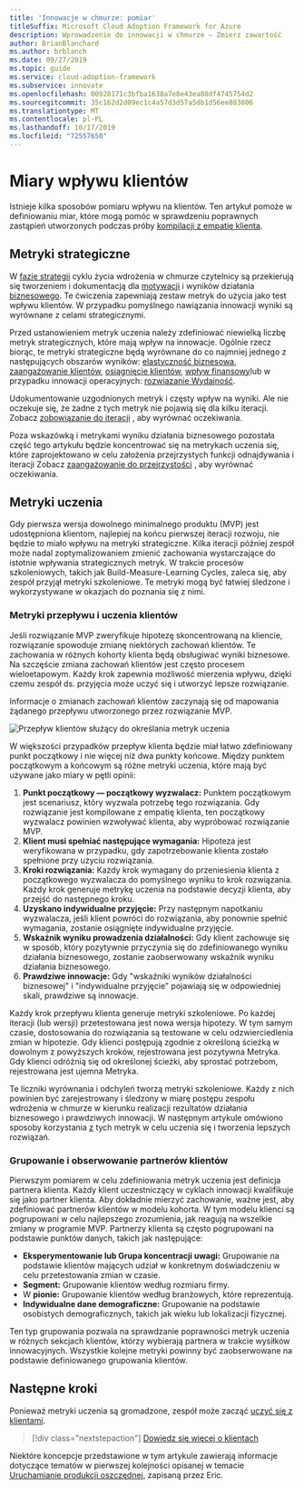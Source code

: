 ```yaml
---
title: 'Innowacje w chmurze: pomiar'
titleSuffix: Microsoft Cloud Adoption Framework for Azure
description: Wprowadzenie do innowacji w chmurze — Zmierz zawartość
author: BrianBlanchard
ms.author: brblanch
ms.date: 09/27/2019
ms.topic: guide
ms.service: cloud-adoption-framework
ms.subservice: innovate
ms.openlocfilehash: 00928171c3bfba1638a7e8e43ea08df4745754d2
ms.sourcegitcommit: 35c162d2d09ec1c4a57d3d57a5db1d56ee883806
ms.translationtype: MT
ms.contentlocale: pl-PL
ms.lasthandoff: 10/17/2019
ms.locfileid: "72557650"
---
```

# <a name="measure-for-customer-impact"></a>Miary wpływu klientów

Istnieje kilka sposobów pomiaru wpływu na klientów. Ten artykuł pomoże w definiowaniu miar, które mogą pomóc w sprawdzeniu poprawnych zastąpień utworzonych podczas próby [kompilacji z empatię klienta](./build.md).

## <a name="strategic-metrics"></a>Metryki strategiczne

W [fazie strategii](../../strategy/index.md) cyklu życia wdrożenia w chmurze czytelnicy są przekierują się tworzeniem i dokumentacją dla [motywacji](../../strategy/motivations.md) i wyników działania [biznesowego](../../strategy/business-outcomes/index.md). Te ćwiczenia zapewniają zestaw metryk do użycia jako test wpływu klientów. W przypadku pomyślnego nawiązania innowacji wyniki są wyrównane z celami strategicznymi.

Przed ustanowieniem metryk uczenia należy zdefiniować niewielką liczbę metryk strategicznych, które mają wpływ na innowacje. Ogólnie rzecz biorąc, te metryki strategiczne będą wyrównane do co najmniej jednego z następujących obszarów wyników: [elastyczność biznesowa](../../strategy/business-outcomes/agility-outcomes.md), [zaangażowanie klientów](../../strategy/business-outcomes/engagement-outcomes.md), [osiągnięcie klientów](../../strategy/business-outcomes/reach-outcomes.md), [wpływ finansowy](../../strategy/business-outcomes/fiscal-outcomes.md)lub w przypadku innowacji operacyjnych: [rozwiązanie Wydajność](../../strategy/business-outcomes/fiscal-outcomes.md).

Udokumentowanie uzgodnionych metryk i częsty wpływ na wyniki. Ale nie oczekuje się, że żadne z tych metryk nie pojawią się dla kilku iteracji. Zobacz [zobowiązanie do iteracji](./index.md#commitment-to-iteration) , aby wyrównać oczekiwania.

Poza wskazówką i metrykami wyniku działania biznesowego pozostała część tego artykułu będzie koncentrować się na metrykach uczenia się, które zaprojektowano w celu założenia przejrzystych funkcji odnajdywania i iteracji Zobacz [zaangażowanie do przejrzystości](./index.md#commitment-to-transparency) , aby wyrównać oczekiwania.

## <a name="learning-metrics"></a>Metryki uczenia

Gdy pierwsza wersja dowolnego minimalnego produktu (MVP) jest udostępniona klientom, najlepiej na końcu pierwszej iteracji rozwoju, nie będzie to miało wpływu na metryki strategiczne. Kilka iteracji później zespół może nadal zoptymalizowaniem zmienić zachowania wystarczające do istotnie wpływania strategicznych metryk. W trakcie procesów szkoleniowych, takich jak Build-Measure-Learning Cycles, zaleca się, aby zespół przyjął metryki szkoleniowe. Te metryki mogą być łatwiej śledzone i wykorzystywane w okazjach do poznania się z nimi.

### <a name="customer-flow-and-learning-metrics"></a>Metryki przepływu i uczenia klientów

Jeśli rozwiązanie MVP zweryfikuje hipotezę skoncentrowaną na kliencie, rozwiązanie spowoduje zmianę niektórych zachowań klientów. Te zachowania w różnych kohorty klienta będą obsługiwać wyniki biznesowe. Na szczęście zmiana zachowań klientów jest często procesem wieloetapowym. Każdy krok zapewnia możliwość mierzenia wpływu, dzięki czemu zespół ds. przyjęcia może uczyć się i utworzyć lepsze rozwiązanie.

Informacje o zmianach zachowań klientów zaczynają się od mapowania żądanego przepływu utworzonego przez rozwiązanie MVP.

![Przepływ klientów służący do określania metryk uczenia](../../_images/innovate/customer-flow-learning-metrics.png)

W większości przypadków przepływ klienta będzie miał łatwo zdefiniowany punkt początkowy i nie więcej niż dwa punkty końcowe. Między punktem początkowym a końcowym są różne metryki uczenia, które mają być używane jako miary w pętli opinii:

1. **Punkt początkowy — początkowy wyzwalacz:** Punktem początkowym jest scenariusz, który wyzwala potrzebę tego rozwiązania. Gdy rozwiązanie jest kompilowane z empatię klienta, ten początkowy wyzwalacz powinien wzwoływać klienta, aby wypróbować rozwiązanie MVP.
2. **Klient musi spełniać następujące wymagania:** Hipoteza jest weryfikowana w przypadku, gdy zapotrzebowanie klienta zostało spełnione przy użyciu rozwiązania.
3. **Kroki rozwiązania:** Każdy krok wymagany do przeniesienia klienta z początkowego wyzwalacza do pomyślnego wyniku to krok rozwiązania. Każdy krok generuje metrykę uczenia na podstawie decyzji klienta, aby przejść do następnego kroku.
4. **Uzyskano indywidualne przyjęcie:** Przy następnym napotkaniu wyzwalacza, jeśli klient powróci do rozwiązania, aby ponownie spełnić wymagania, zostanie osiągnięte indywidualne przyjęcie.
5. **Wskaźnik wyniku prowadzenia działalności:** Gdy klient zachowuje się w sposób, który pozytywnie przyczynia się do zdefiniowanego wyniku działania biznesowego, zostanie zaobserwowany wskaźnik wyniku działania biznesowego.
6. **Prawdziwe innowacje:** Gdy "wskaźniki wyników działalności biznesowej" i "indywidualne przyjęcie" pojawiają się w odpowiedniej skali, prawdziwe są innowacje.

Każdy krok przepływu klienta generuje metryki szkoleniowe. Po każdej iteracji (lub wersji) przetestowana jest nowa wersja hipotezy. W tym samym czasie, dostosowania do rozwiązania są testowane w celu odzwierciedlenia zmian w hipotezie. Gdy klienci postępują zgodnie z określoną ścieżką w dowolnym z powyższych kroków, rejestrowana jest pozytywna Metryka. Gdy klienci odróżnią się od określonej ścieżki, aby sprostać potrzebom, rejestrowana jest ujemna Metryka.

Te liczniki wyrównania i odchyleń tworzą metryki szkoleniowe. Każdy z nich powinien być zarejestrowany i śledzony w miarę postępu zespołu wdrożenia w chmurze w kierunku realizacji rezultatów działania biznesowego i prawdziwych innowacji. W następnym artykule omówiono sposoby korzystania [z](./learn.md) tych metryk w celu uczenia się i tworzenia lepszych rozwiązań.

### <a name="grouping-and-observing-customer-partners"></a>Grupowanie i obserwowanie partnerów klientów

Pierwszym pomiarem w celu zdefiniowania metryk uczenia jest definicja partnera klienta. Każdy klient uczestniczący w cyklach innowacji kwalifikuje się jako partner klienta. Aby dokładnie mierzyć zachowanie, ważne jest, aby zdefiniować partnerów klientów w modelu kohorta. W tym modelu klienci są pogrupowani w celu najlepszego zrozumienia, jak reagują na wszelkie zmiany w programie MVP. Partnerzy klienta są często pogrupowani na podstawie punktów danych, takich jak następujące:

- **Eksperymentowanie lub Grupa koncentracji uwagi:** Grupowanie na podstawie klientów mających udział w konkretnym doświadczeniu w celu przetestowania zmian w czasie.
- **Segment:** Grupowanie klientów według rozmiaru firmy.
- W **pionie:** Grupowanie klientów według branżowych, które reprezentują.
- **Indywidualne dane demograficzne:** Grupowanie na podstawie osobistych demograficznych, takich jak wieku lub lokalizacji fizycznej.

Ten typ grupowania pozwala na sprawdzanie poprawności metryk uczenia w różnych sekcjach klientów, którzy wybierają partnera w trakcie wysiłków innowacyjnych. Wszystkie kolejne metryki powinny być zaobserwowane na podstawie definiowanego grupowania klientów.

## <a name="next-steps"></a>Następne kroki

Ponieważ metryki uczenia są gromadzone, zespół może zacząć [uczyć się z klientami](./learn.md).

> [!div class="nextstepaction"]
> [Dowiedz się więcej o klientach](./learn.md)

Niektóre koncepcje przedstawione w tym artykule zawierają informacje dotyczące tematów w pierwszej kolejności opisanej w temacie [Uruchamianie produkcji oszczędnej](http://theleanstartup.com/book), zapisaną przez Eric.
